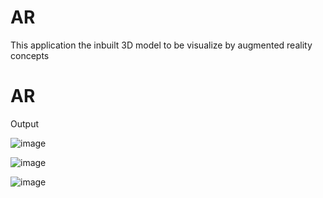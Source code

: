# AR
This application the inbuilt 3D model to be visualize by augmented reality concepts

# AR

Output

![image](https://github.com/gokulakrishnan001/Reality/assets/99865855/20e57399-8ab3-4d1b-b31c-c3879cc3c25e)

![image](https://github.com/gokulakrishnan001/Reality/assets/99865855/8e9ca4b8-f406-416e-8c5c-b61fb61a904a)


![image](https://github.com/gokulakrishnan001/Reality/assets/99865855/b1d37113-8c20-473b-98cc-5ecbd0a4186c)


